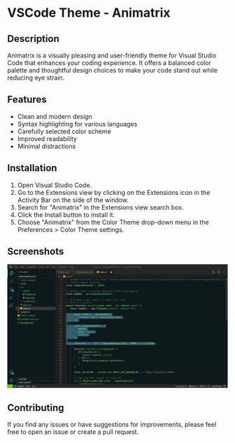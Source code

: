# VSCode Theme - Animatrix

## Description
Animatrix is a visually pleasing and user-friendly theme for Visual Studio Code that enhances your coding experience. It offers a balanced color palette and thoughtful design choices to make your code stand out while reducing eye strain.

## Features
- Clean and modern design
- Syntax highlighting for various languages
- Carefully selected color scheme
- Improved readability
- Minimal distractions

## Installation
1. Open Visual Studio Code.
2. Go to the Extensions view by clicking on the Extensions icon in the Activity Bar on the side of the window.
3. Search for "Animatrix" in the Extensions view search box.
4. Click the Install button to install it.
5. Choose "Animatrix" from the Color Theme drop-down menu in the Preferences > Color Theme settings.

## Screenshots
![Screenshot 1](screenshot.jpeg)

## Contributing
If you find any issues or have suggestions for improvements, please feel free to open an issue or create a pull request.
